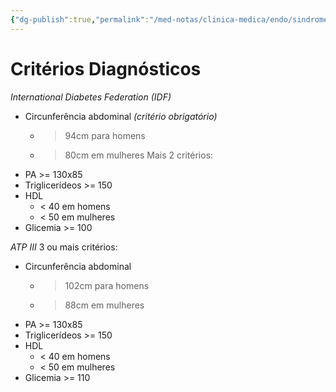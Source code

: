 ```yaml
---
{"dg-publish":true,"permalink":"/med-notas/clinica-medica/endo/sindrome-metabolica/","tags":["review"]}
---
```


# Critérios Diagnósticos
*International Diabetes Federation (IDF)*
- Circunferência abdominal *(critério obrigatório)*
	- > 94cm para homens
	- > 80cm em mulheres
Mais 2 critérios:
- PA >= 130x85
- Triglicerídeos >= 150
- HDL 
	- < 40 em homens
	- < 50 em mulheres
- Glicemia >= 100

*ATP III*
3 ou mais critérios:
- Circunferência abdominal 
	- > 102cm para homens
	- > 88cm em mulheres
- PA >= 130x85
- Triglicerídeos >= 150
- HDL 
	- < 40 em homens
	- < 50 em mulheres
- Glicemia >= 110